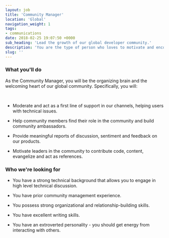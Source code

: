 ```yaml
---
layout: job
title: 'Community Manager'
location: 'Global'
navigation_weight: 1
tags:
- communications
date: 2018-02-25 19:07:50 +0000
sub_heading: 'Lead the growth of our global developer community.'
description: 'You are the type of person who loves to motivate and encourage others. You are passionate about technology, and love staying up-to-date on the latest developments. You are detail-oriented and love getting things done.'
slug: ''
---
```


<div class="requirements container margin-auto">
  <h3 class="left-aligned job-title">What you'll do</h3>
  <p class="left-align small">As the Community Manager, you will be the organizing brain and the welcoming heart of our global community. Specifically, you will:</p>
  <br/>
  <ul>
    <li>
      <p class="small left-aligned">Moderate and act as a first line of support in our channels, helping users with technical issues.</p>
    </li>
    <li>
    <p class="small left-aligned">Help community members find their role in the community and build community ambassadors.</p>
    </li>
    <li>
      <p class="small left-aligned">Provide meaningful reports of discussion, sentiment and feedback on our products.</p>
    </li>
    <li>
      <p class="small left-aligned">Motivate leaders in the community to contribute code, content, evangelize and act as references.</p>
    </li>
  </ul>
</div>
<div class="requirements container margin-auto">
  <h3 class="left-aligned job-title">Who we're looking for</h3>
  <ul>
    <li>
      <p class="small left-aligned">You have a strong technical background that allows you to engage in high level technical discussion.</p>
    </li>
    <li>
      <p class="small left-aligned">You have prior community management experience.</p>
    </li>
    <li>
      <p class="small left-aligned">You possess strong organizational and relationship-building skills.</p>
    </li>
    <li>
      <p class="small left-aligned">You have excellent writing skills.</p>
    </li>
    <li>
      <p class="small left-aligned">You have an extroverted personality - you should get energy from interacting with others.</p>
    </li>
  </ul>
</div>
